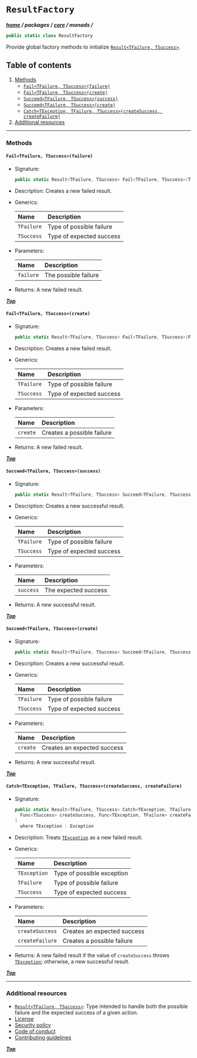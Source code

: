 # `ResultFactory`

[exception]: https://learn.microsoft.com/en-us/dotnet/api/system.exception

***[home](../../../../readme.md) / packages /  [core](../../readme.md) / monads /***

```cs
public static class ResultFactory
 ```

Provide global factory methods to initialize [`Result<TFailure, TSuccess>`](./result.md).

## Table of contents

1. [Methods](#methods)
   - [`Fail<TFailure, TSuccess>(failure)`](#failtfailure-tsuccessfailure)
   - [`Fail<TFailure, TSuccess>(create)`](#failtfailure-tsuccesscreate)
   - [`Succeed<TFailure, TSuccess>(success)`](#succeedtfailure-tsuccesssuccess)
   - [`Succeed<TFailure, TSuccess>(create)`](#succeedtfailure-tsuccesscreate)
   - [`Catch<TException, TFailure, TSuccess>(createSuccess, createFailure)`](#catchtexception-tfailure-tsuccesscreatesuccess-createfailure)
2. [Additional resources](#additional-resources)

---

### Methods

#### `Fail<TFailure, TSuccess>(failure)`

- Signature:

  ```cs
  public static Result<TFailure, TSuccess> Fail<TFailure, TSuccess>(TFailure failure)
  ```

- Description: Creates a new failed result.
- Generics:

  | Name       | Description              |
  |:-----------|:-------------------------|
  | `TFailure` | Type of possible failure |
  | `TSuccess` | Type of expected success |

- Parameters:

  | Name      | Description          |
  |:----------|:---------------------|
  | `failure` | The possible failure |

- Returns: A new failed result.

***[Top](#resultfactory)***

#### `Fail<TFailure, TSuccess>(create)`

- Signature:

  ```cs
  public static Result<TFailure, TSuccess> Fail<TFailure, TSuccess>(Func<TFailure> create)
  ```

- Description: Creates a new failed result.
- Generics:

  | Name       | Description              |
  |:-----------|:-------------------------|
  | `TFailure` | Type of possible failure |
  | `TSuccess` | Type of expected success |

- Parameters:

  | Name     | Description                |
  |:---------|:---------------------------|
  | `create` | Creates a possible failure |

- Returns: A new failed result.

***[Top](#resultfactory)***

#### `Succeed<TFailure, TSuccess>(success)`

- Signature:

  ```cs
  public static Result<TFailure, TSuccess> Succeed<TFailure, TSuccess>(TSuccess success)
  ```

- Description: Creates a new successful result.
- Generics:

  | Name       | Description              |
  |:-----------|:-------------------------|
  | `TFailure` | Type of possible failure |
  | `TSuccess` | Type of expected success |

- Parameters:

  | Name      | Description          |
  |:----------|:---------------------|
  | `success` | The expected success |

- Returns: A new successful result.

***[Top](#resultfactory)***

#### `Succeed<TFailure, TSuccess>(create)`

- Signature:

  ```cs
  public static Result<TFailure, TSuccess> Succeed<TFailure, TSuccess>(Func<TSuccess> create)
  ```

- Description: Creates a new successful result.
- Generics:

  | Name       | Description              |
  |:-----------|:-------------------------|
  | `TFailure` | Type of possible failure |
  | `TSuccess` | Type of expected success |

- Parameters:

  | Name     | Description                 |
  |:---------|:----------------------------|
  | `create` | Creates an expected success |

- Returns: A new successful result.

***[Top](#resultfactory)***

#### `Catch<TException, TFailure, TSuccess>(createSuccess, createFailure)`

- Signature:

  ```cs
  public static Result<TFailure, TSuccess> Catch<TException, TFailure, TSuccess>(
    Func<TSuccess> createSuccess, Func<TException, TFailure> createFailure
  )
    where TException : Exception
  ```

- Description: Treats [`TException`][exception] as a new failed result.
- Generics:

  | Name         | Description                |
  |:-------------|:---------------------------|
  | `TException` | Type of possible exception |
  | `TFailure`   | Type of possible failure   |
  | `TSuccess`   | Type of expected success   |

- Parameters:

  | Name            | Description                 |
  |:----------------|:----------------------------|
  | `createSuccess` | Creates an expected success |
  | `createFailure` | Creates a possible failure  |

- Returns: A new failed result if the value of `createSuccess` throws [`TException`][exception]; otherwise, a new
successful result.

***[Top](#resultfactory)***

---

### Additional resources

- [`Result<TFailure, TSuccess>`](./result.md): Type intended to handle both the possible failure and the expected success
of a given action.
- [License](../../../../license.txt)
- [Security policy](../../../../security.md)
- [Code of conduct](../../../../code-of-conduct.md)
- [Contributing guidelines](../../../../contributing.md)

***[Top](#resultfactory)***
